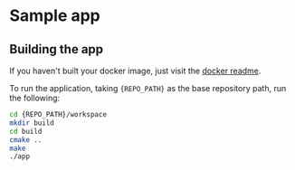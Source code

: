 # Sample app

## Building the app

If you haven't built your docker image, just visit the [docker readme](../docker/README.md).

To run the application, taking `{REPO_PATH}` as the base repository path, run the following:

```bash
cd {REPO_PATH}/workspace
mkdir build
cd build
cmake ..
make
./app
```
